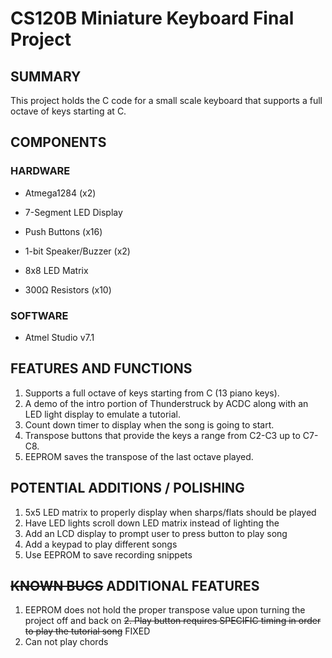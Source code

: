 # CS120B Miniature Keyboard Final Project
## SUMMARY
This project holds the C code for a small scale keyboard that supports a full octave
of keys starting at C.

## COMPONENTS
### HARDWARE
- Atmega1284 (x2)

- 7-Segment LED Display

- Push Buttons (x16)

- 1-bit Speaker/Buzzer (x2)

- 8x8 LED Matrix

- 300Ω Resistors (x10)


### SOFTWARE
- Atmel Studio v7.1

## FEATURES AND FUNCTIONS
1. Supports a full octave of keys starting from C (13 piano keys).
2. A demo of the intro portion of Thunderstruck by ACDC along with an LED light display to emulate a tutorial.
3. Count down timer to display when the song is going to start.
4. Transpose buttons that provide the keys a range from C2-C3 up to C7-C8.
5. EEPROM saves the transpose of the last octave played.

## POTENTIAL ADDITIONS / POLISHING
1. 5x5 LED matrix to properly display when sharps/flats should be played
2. Have LED lights scroll down LED matrix instead of lighting the
3. Add an LCD display to prompt user to press button to play song
4. Add a keypad to play different songs
5. Use EEPROM to save recording snippets

## ~~KNOWN BUGS~~ ADDITIONAL FEATURES
1. EEPROM does not hold the proper transpose value upon turning the project off and back on
~~2. Play button requires SPECIFIC timing in order to play the tutorial song~~ FIXED
3. Can not play chords
